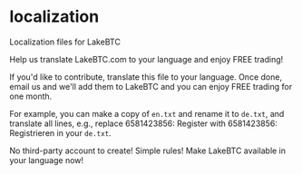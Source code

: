 localization
============

Localization files for LakeBTC

Help us translate LakeBTC.com to your language and enjoy FREE trading!

If you'd like to contribute, translate this file to your language. Once done, email us and we'll add them
to LakeBTC and you can enjoy FREE trading for one month.

For example, you can make a copy of `en.txt` and rename it to `de.txt`, 
and translate all lines, e.g., replace
    6581423856: Register
with
    6581423856: Registrieren
in your `de.txt`.

No third-party account to create! Simple rules! Make LakeBTC available in your language now!

